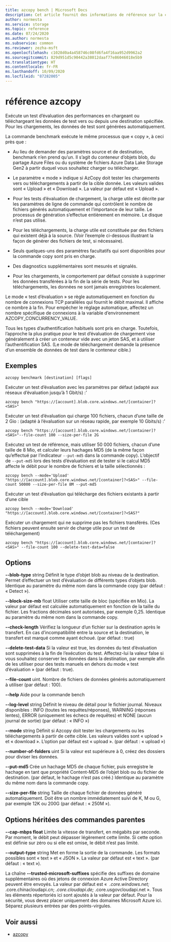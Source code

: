 ```yaml
---
title: azcopy bench | Microsoft Docs
description: Cet article fournit des informations de référence sur la commande azcopy bench.
author: normesta
ms.service: storage
ms.topic: reference
ms.date: 07/24/2020
ms.author: normesta
ms.subservice: common
ms.reviewer: zezha-msft
ms.openlocfilehash: c1028d0a4a458746c08fd6fa4f16aa952d9962a2
ms.sourcegitcommit: 829d951d5c90442a38012daaf77e86046018e5b9
ms.translationtype: HT
ms.contentlocale: fr-FR
ms.lasthandoff: 10/09/2020
ms.locfileid: "87282005"
---
```

# <a name="azcopy-benchmark"></a>référence azcopy

Exécute un test d’évaluation des performances en chargeant ou téléchargeant les données de test vers ou depuis une destination spécifiée. Pour les chargements, les données de test sont générées automatiquement.

La commande benchmark exécute le même processus que « copy », à ceci près que : 

  - Au lieu de demander des paramètres source et de destination, benchmark n’en prend qu’un. Il s’agit du conteneur d’objets blob, du partage Azure Files ou du système de fichiers Azure Data Lake Storage Gen2 à partir duquel vous souhaitez charger ou télécharger.

  - Le paramètre « mode » indique si AzCopy doit tester les chargements vers ou téléchargements à partir de la cible donnée. Les valeurs valides sont « Upload » et « Download ». La valeur par défaut est « Upload ».

  - Pour les tests d’évaluation de chargement, la charge utile est décrite par les paramètres de ligne de commande qui contrôlent le nombre de fichiers générés automatiquement et l’importance de leur taille. Le processus de génération s’effectue entièrement en mémoire. Le disque n’est pas utilisé.

  - Pour les téléchargements, la charge utile est constituée par des fichiers qui existent déjà à la source. (Voir l’exemple ci-dessous illustrant la façon de générer des fichiers de test, si nécessaire).
  
  - Seuls quelques-uns des paramètres facultatifs qui sont disponibles pour la commande copy sont pris en charge.
  
  - Des diagnostics supplémentaires sont mesurés et signalés.
  
  - Pour les chargements, le comportement par défaut consiste à supprimer les données transférées à la fin de la série de tests.  Pour les téléchargements, les données ne sont jamais enregistrées localement.

Le mode « test d’évaluation » se règle automatiquement en fonction du nombre de connexions TCP parallèles qui fournit le débit maximal. Il affiche ce nombre à la fin. Pour empêcher le réglage automatique, affectez un nombre spécifique de connexions à la variable d’environnement AZCOPY_CONCURRENCY_VALUE. 

Tous les types d’authentification habituels sont pris en charge. Toutefois, l’approche la plus pratique pour le test d’évaluation de chargement vise généralement à créer un conteneur vide avec un jeton SAS, et à utiliser l’authentification SAS. (Le mode de téléchargement demande la présence d’un ensemble de données de test dans le conteneur cible.)

## <a name="examples"></a>Exemples

```azcopy
azcopy benchmark [destination] [flags]
```

Exécuter un test d’évaluation avec les paramètres par défaut (adapté aux réseaux d’évaluation jusqu’à 1 Gbit/s) :’

```azcopy
azcopy bench "https://[account].blob.core.windows.net/[container]?<SAS>"
```
Exécuter un test d’évaluation qui charge 100 fichiers, chacun d’une taille de 2 Gio : (adapté à l’évaluation sur un réseau rapide, par exemple 10 Gbits/s) :’

```azcopy
azcopy bench "https://[account].blob.core.windows.net/[container]?<SAS>"--file-count 100 --size-per-file 2G
```
Exécutez un test de référence, mais utiliser 50 000 fichiers, chacun d’une taille de 8 Mio, et calculer leurs hachages MD5 (de la même façon qu’effectué par l’indicateur `--put-md5` dans la commande copy). L’objectif de `--put-md5` lors des tests d’évaluation est de tester si le calcul MD5 affecte le débit pour le nombre de fichiers et la taille sélectionnés :

```azcopy
azcopy bench --mode='Upload' "https://[account].blob.core.windows.net/[container]?<SAS>" --file-count 50000 --size-per-file 8M --put-md5
```

Exécuter un test d’évaluation qui télécharge des fichiers existants à partir d’une cible

```azcopy
azcopy bench --mode='Download' "https://[account].blob.core.windows.net/[container]?<SAS?"
```

Exécuter un chargement qui ne supprime pas les fichiers transférés. (Ces fichiers peuvent ensuite servir de charge utile pour un test de téléchargement)

```azcopy
azcopy bench "https://[account].blob.core.windows.net/[container]?<SAS>" --file-count 100 --delete-test-data=false
```

## <a name="options"></a>Options

**--blob-type** string  Définit le type d’objet blob au niveau de la destination. Permet d’effectuer un test d’évaluation de différents types d’objets blob. Identique au paramètre du même nom dans la commande copy (par défaut : « Detect »).

**--block-size-mb** float  Utiliser cette taille de bloc (spécifiée en Mio). La valeur par défaut est calculée automatiquement en fonction de la taille du fichier. Les fractions décimales sont autorisées, par exemple 0,25. Identique au paramètre du même nom dans la commande copy.

**--check-length**  Vérifiez la longueur d’un fichier sur la destination après le transfert. En cas d’incompatibilité entre la source et la destination, le transfert est marqué comme ayant échoué. (par défaut : true)

**--delete-test-data**  Si la valeur est true, les données du test d’évaluation sont supprimées à la fin de l’exécution du test.  Affectez-lui la valeur false si vous souhaitez conserver les données dans la destination, par exemple afin de les utiliser pour des tests manuels en dehors du mode « test d’évaluation » (par défaut : true).

**--file-count** uint.  Nombre de fichiers de données générés automatiquement à utiliser (par défaut : 100).

**--help**  Aide pour la commande bench

**--log-level** string Définit le niveau de détail pour le fichier journal. Niveaux disponibles : INFO (toutes les requêtes/réponses), WARNING (réponses lentes), ERROR (uniquement les échecs de requêtes) et NONE (aucun journal de sortie) (par défaut : « INFO »)

**--mode** string  Définit si Azcopy doit tester les chargements ou les téléchargements à partir de cette cible. Les valeurs valides sont « upload » et « download ». L’option par défaut est « upload ». (par défaut : « upload »)

**--number-of-folders** uint  Si la valeur est supérieure à 0, créez des dossiers pour diviser les données.

**--put-md5**  Crée un hachage MD5 de chaque fichier, puis enregistre le hachage en tant que propriété Content-MD5 de l’objet blob ou du fichier de destination. (par défaut, le hachage n’est pas créé.) Identique au paramètre du même nom dans la commande copy.

**--size-per-file** string  Taille de chaque fichier de données généré automatiquement. Doit être un nombre immédiatement suivi de K, M ou G, par exemple 12K ou 200G (par défaut : « 250M »).

## <a name="options-inherited-from-parent-commands"></a>Options héritées des commandes parentes

**--cap-mbps float**  Limite la vitesse de transfert, en mégabits par seconde. Par moment, le débit peut dépasser légèrement cette limite. Si cette option est définie sur zéro ou si elle est omise, le débit n’est pas limité.

**--output-type** string   Met en forme la sortie de la commande. Les formats possibles sont « text » et « JSON ». La valeur par défaut est « text ». (par défaut : « text »).

La chaîne **--trusted-microsoft-suffixes** spécifie des suffixes de domaine supplémentaires où des jetons de connexion Azure Active Directory peuvent être envoyés.  La valeur par défaut est «  *.core.windows.net;* .core.chinacloudapi.cn; *.core.cloudapi.de;* .core.usgovcloudapi.net ». Tous les éléments répertoriés ici sont ajoutés à la valeur par défaut. Pour la sécurité, vous devez placer uniquement des domaines Microsoft Azure ici. Séparez plusieurs entrées par des points-virgules.


## <a name="see-also"></a>Voir aussi

- [azcopy](storage-ref-azcopy.md)

